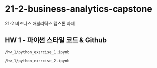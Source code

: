 # 21-2-business-analytics-capstone

21-2 비즈니스 애널리틱스 캡스톤 과제

## HW 1 - 파이썬 스타일 코드 & Github

`/hw_1/python_exercise_1.ipynb`

`/hw_1/python_exercise_2.ipynb`

